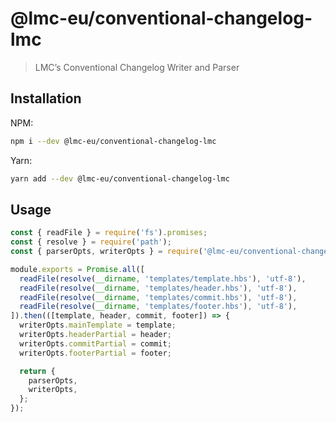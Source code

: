# @lmc-eu/conventional-changelog-lmc

> LMC’s Conventional Changelog Writer and Parser

## Installation

NPM:

```sh
npm i --dev @lmc-eu/conventional-changelog-lmc
```

Yarn:

```sh
yarn add --dev @lmc-eu/conventional-changelog-lmc
```

## Usage

```js
const { readFile } = require('fs').promises;
const { resolve } = require('path');
const { parserOpts, writerOpts } = require('@lmc-eu/conventional-changelog-lmc');

module.exports = Promise.all([
  readFile(resolve(__dirname, 'templates/template.hbs'), 'utf-8'),
  readFile(resolve(__dirname, 'templates/header.hbs'), 'utf-8'),
  readFile(resolve(__dirname, 'templates/commit.hbs'), 'utf-8'),
  readFile(resolve(__dirname, 'templates/footer.hbs'), 'utf-8'),
]).then(([template, header, commit, footer]) => {
  writerOpts.mainTemplate = template;
  writerOpts.headerPartial = header;
  writerOpts.commitPartial = commit;
  writerOpts.footerPartial = footer;

  return {
    parserOpts,
    writerOpts,
  };
});
```
